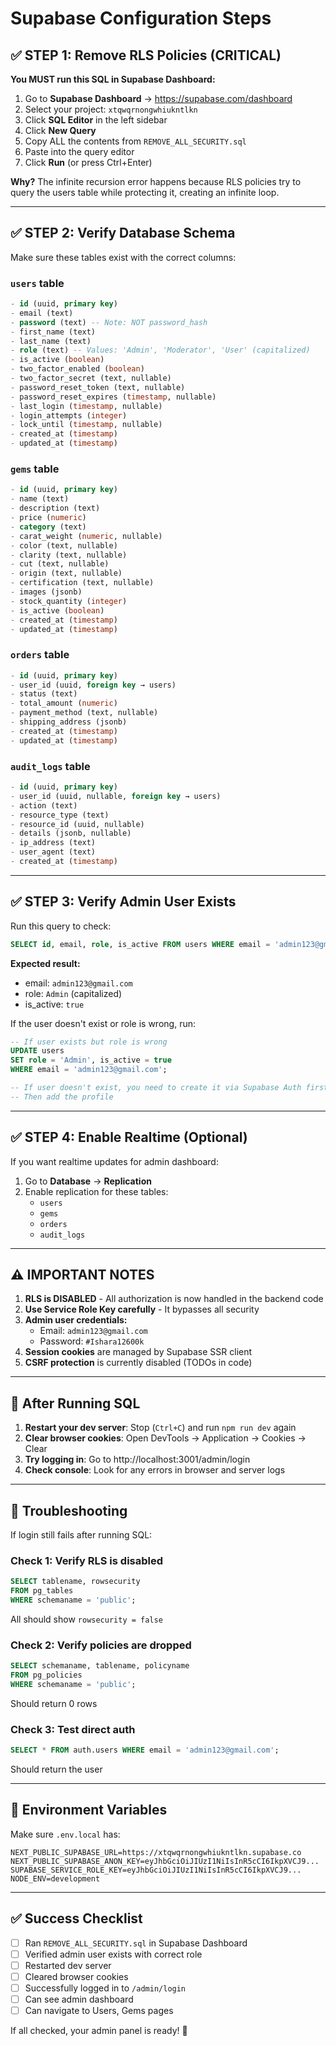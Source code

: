 # Supabase Configuration Steps

## ✅ STEP 1: Remove RLS Policies (CRITICAL)

**You MUST run this SQL in Supabase Dashboard:**

1. Go to **Supabase Dashboard** → https://supabase.com/dashboard
2. Select your project: `xtqwqrnongwhiukntlkn`
3. Click **SQL Editor** in the left sidebar
4. Click **New Query**
5. Copy ALL the contents from `REMOVE_ALL_SECURITY.sql`
6. Paste into the query editor
7. Click **Run** (or press Ctrl+Enter)

**Why?** The infinite recursion error happens because RLS policies try to query the users table while protecting it, creating an infinite loop.

---

## ✅ STEP 2: Verify Database Schema

Make sure these tables exist with the correct columns:

### `users` table
```sql
- id (uuid, primary key)
- email (text)
- password (text) -- Note: NOT password_hash
- first_name (text)
- last_name (text)
- role (text) -- Values: 'Admin', 'Moderator', 'User' (capitalized)
- is_active (boolean)
- two_factor_enabled (boolean)
- two_factor_secret (text, nullable)
- password_reset_token (text, nullable)
- password_reset_expires (timestamp, nullable)
- last_login (timestamp, nullable)
- login_attempts (integer)
- lock_until (timestamp, nullable)
- created_at (timestamp)
- updated_at (timestamp)
```

### `gems` table
```sql
- id (uuid, primary key)
- name (text)
- description (text)
- price (numeric)
- category (text)
- carat_weight (numeric, nullable)
- color (text, nullable)
- clarity (text, nullable)
- cut (text, nullable)
- origin (text, nullable)
- certification (text, nullable)
- images (jsonb)
- stock_quantity (integer)
- is_active (boolean)
- created_at (timestamp)
- updated_at (timestamp)
```

### `orders` table
```sql
- id (uuid, primary key)
- user_id (uuid, foreign key → users)
- status (text)
- total_amount (numeric)
- payment_method (text, nullable)
- shipping_address (jsonb)
- created_at (timestamp)
- updated_at (timestamp)
```

### `audit_logs` table
```sql
- id (uuid, primary key)
- user_id (uuid, nullable, foreign key → users)
- action (text)
- resource_type (text)
- resource_id (uuid, nullable)
- details (jsonb, nullable)
- ip_address (text)
- user_agent (text)
- created_at (timestamp)
```

---

## ✅ STEP 3: Verify Admin User Exists

Run this query to check:

```sql
SELECT id, email, role, is_active FROM users WHERE email = 'admin123@gmail.com';
```

**Expected result:**
- email: `admin123@gmail.com`
- role: `Admin` (capitalized)
- is_active: `true`

If the user doesn't exist or role is wrong, run:

```sql
-- If user exists but role is wrong
UPDATE users 
SET role = 'Admin', is_active = true 
WHERE email = 'admin123@gmail.com';

-- If user doesn't exist, you need to create it via Supabase Auth first
-- Then add the profile
```

---

## ✅ STEP 4: Enable Realtime (Optional)

If you want realtime updates for admin dashboard:

1. Go to **Database** → **Replication**
2. Enable replication for these tables:
   - `users`
   - `gems`
   - `orders`
   - `audit_logs`

---

## ⚠️ IMPORTANT NOTES

1. **RLS is DISABLED** - All authorization is now handled in the backend code
2. **Use Service Role Key carefully** - It bypasses all security
3. **Admin user credentials:**
   - Email: `admin123@gmail.com`
   - Password: `#Ishara12600k`
4. **Session cookies** are managed by Supabase SSR client
5. **CSRF protection** is currently disabled (TODOs in code)

---

## 🔧 After Running SQL

1. **Restart your dev server**: Stop (`Ctrl+C`) and run `npm run dev` again
2. **Clear browser cookies**: Open DevTools → Application → Cookies → Clear
3. **Try logging in**: Go to http://localhost:3001/admin/login
4. **Check console**: Look for any errors in browser and server logs

---

## 🐛 Troubleshooting

If login still fails after running SQL:

### Check 1: Verify RLS is disabled
```sql
SELECT tablename, rowsecurity 
FROM pg_tables 
WHERE schemaname = 'public';
```
All should show `rowsecurity = false`

### Check 2: Verify policies are dropped
```sql
SELECT schemaname, tablename, policyname 
FROM pg_policies 
WHERE schemaname = 'public';
```
Should return 0 rows

### Check 3: Test direct auth
```sql
SELECT * FROM auth.users WHERE email = 'admin123@gmail.com';
```
Should return the user

---

## 📝 Environment Variables

Make sure `.env.local` has:

```env
NEXT_PUBLIC_SUPABASE_URL=https://xtqwqrnongwhiukntlkn.supabase.co
NEXT_PUBLIC_SUPABASE_ANON_KEY=eyJhbGciOiJIUzI1NiIsInR5cCI6IkpXVCJ9...
SUPABASE_SERVICE_ROLE_KEY=eyJhbGciOiJIUzI1NiIsInR5cCI6IkpXVCJ9...
NODE_ENV=development
```

---

## ✅ Success Checklist

- [ ] Ran `REMOVE_ALL_SECURITY.sql` in Supabase Dashboard
- [ ] Verified admin user exists with correct role
- [ ] Restarted dev server
- [ ] Cleared browser cookies
- [ ] Successfully logged in to `/admin/login`
- [ ] Can see admin dashboard
- [ ] Can navigate to Users, Gems pages

If all checked, your admin panel is ready! 🎉
